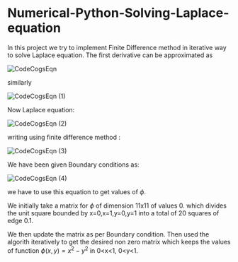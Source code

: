 # Numerical-Python-Solving-Laplace-equation
In this project we try to implement Finite Difference method in iterative way to solve Laplace equation. The first derivative can be approximated as

![CodeCogsEqn](https://user-images.githubusercontent.com/97800241/181074646-990baee6-4fd8-4937-b3dc-0598396549f3.gif)

similarly

![CodeCogsEqn (1)](https://user-images.githubusercontent.com/97800241/181074962-e25d84a4-8481-4ef2-ae6e-f1114b7c07f8.gif)

Now Laplace equation:

![CodeCogsEqn (2)](https://user-images.githubusercontent.com/97800241/181075458-a3cee75f-7627-43c3-8939-3e9f7f3a5072.gif)

writing using finite difference method :

![CodeCogsEqn (3)](https://user-images.githubusercontent.com/97800241/181076726-55988399-747e-499f-bee6-0c51e1a4616a.gif)

We have been given Boundary conditions as:

![CodeCogsEqn (4)](https://user-images.githubusercontent.com/97800241/181077830-19726ff6-c41f-47c1-8edd-a7916cb201fd.gif)

we have to use this equation to get values of $\phi$.

We initially take a matrix for $\phi$ of dimension 11x11 of values 0. which divides the unit square bounded by x=0,x=1,y=0,y=1 into a total of 20 squares of edge 0.1.

We then update the matrix as per Boundary condition. Then used the algorith iteratively to get the desired non zero matrix which keeps the values of function $\phi(x,y)=x^2-y^2$ in 0<x<1, 0<y<1.
